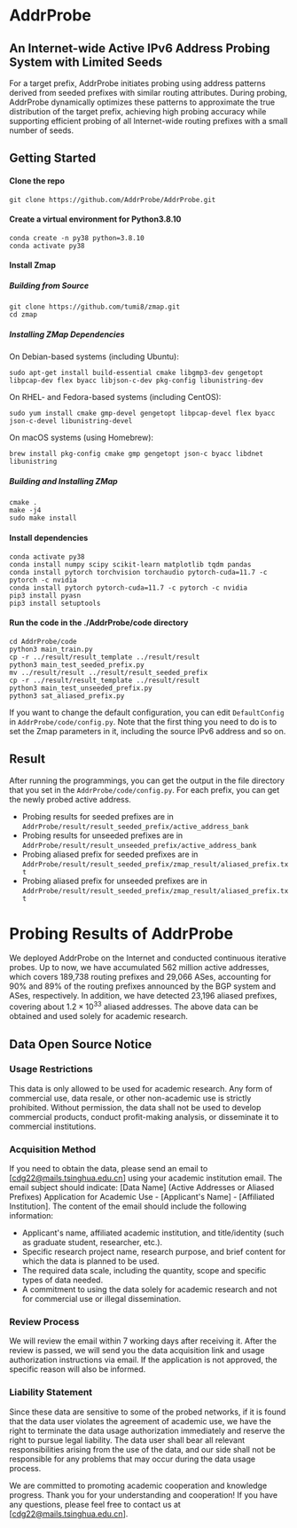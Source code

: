 # AddrProbe
## An Internet-wide Active IPv6 Address Probing System with Limited Seeds
For a target prefix, AddrProbe initiates probing using address patterns derived from seeded prefixes with similar routing attributes. During probing, AddrProbe dynamically optimizes these patterns to approximate the true distribution of the target prefix, achieving high probing accuracy while supporting efficient probing of all Internet-wide routing prefixes with a small number of seeds.

## Getting Started

#### Clone the repo

```
git clone https://github.com/AddrProbe/AddrProbe.git
```


#### Create a virtual environment for Python3.8.10

```
conda create -n py38 python=3.8.10
conda activate py38
```

#### Install Zmap
#####  Building from Source

```
git clone https://github.com/tumi8/zmap.git
cd zmap
```
##### Installing ZMap Dependencies

On Debian-based systems (including Ubuntu):
```
sudo apt-get install build-essential cmake libgmp3-dev gengetopt libpcap-dev flex byacc libjson-c-dev pkg-config libunistring-dev
```

On RHEL- and Fedora-based systems (including CentOS):
```
sudo yum install cmake gmp-devel gengetopt libpcap-devel flex byacc json-c-devel libunistring-devel
```

On macOS systems (using Homebrew):
```
brew install pkg-config cmake gmp gengetopt json-c byacc libdnet libunistring
```

##### Building and Installing ZMap

```
cmake .
make -j4
sudo make install
```

#### Install  dependencies
```
conda activate py38
conda install numpy scipy scikit-learn matplotlib tqdm pandas 
conda install pytorch torchvision torchaudio pytorch-cuda=11.7 -c pytorch -c nvidia
conda install pytorch pytorch-cuda=11.7 -c pytorch -c nvidia
pip3 install pyasn
pip3 install setuptools
```

#### Run the code in the ./AddrProbe/code directory

```
cd AddrProbe/code
python3 main_train.py
cp -r ../result/result_template ../result/result
python3 main_test_seeded_prefix.py
mv ../result/result ../result/result_seeded_prefix
cp -r ../result/result_template ../result/result
python3 main_test_unseeded_prefix.py
python3 sat_aliased_prefix.py
```

If you want to change the default configuration, you can edit `DefaultConfig` in `AddrProbe/code/config.py`. Note that the first thing you need to do is to set the Zmap parameters in it, including the source IPv6 address and so on.


## Result
After running the programmings, you can get the output in the file directory that you set in the `AddrProbe/code/config.py`. For each prefix, you can get the newly probed active address.
* Probing results for seeded prefixes are in `AddrProbe/result/result_seeded_prefix/active_address_bank`
* Probing results for unseeded prefixes are in `AddrProbe/result/result_unseeded_prefix/active_address_bank`
* Probing aliased prefix for seeded prefixes are in `AddrProbe/result/result_seeded_prefix/zmap_result/aliased_prefix.txt`
* Probing aliased prefix for unseeded prefixes are in `AddrProbe/result/result_seeded_prefix/zmap_result/aliased_prefix.txt`


# Probing Results of AddrProbe 
We deployed AddrProbe on the Internet and conducted continuous iterative probes. Up to now, we have accumulated 562 million active addresses, which covers 189,738 routing prefixes and 29,066 ASes, accounting for 90% and 89% of the routing prefixes announced by the BGP system and ASes, respectively. In addition, we have detected 23,196 aliased prefixes, covering about $\text{1.2}\times\text{10}^{\text{33}}$ aliased addresses. The above data can be obtained and used solely for academic research.

## Data Open Source Notice

### Usage Restrictions
This data is only allowed to be used for academic research. Any form of commercial use, data resale, or other non-academic use is strictly prohibited. Without permission, the data shall not be used to develop commercial products, conduct profit-making analysis, or disseminate it to commercial institutions.

### Acquisition Method
If you need to obtain the data, please send an email to [cdg22@mails.tsinghua.edu.cn] using your academic institution email. The email subject should indicate: [Data Name] (Active Addresses or Aliased Prefixes) Application for Academic Use - [Applicant's Name] - [Affiliated Institution]. The content of the email should include the following information:
* Applicant's name, affiliated academic institution, and title/identity (such as graduate student, researcher, etc.).
* Specific research project name, research purpose, and brief content for which the data is planned to be used.
* The required data scale, including the quantity, scope and specific types of data needed.
* A commitment to using the data solely for academic research and not for commercial use or illegal dissemination.
  
### Review Process
We will review the email within 7 working days after receiving it. After the review is passed, we will send you the data acquisition link and usage authorization instructions via email. If the application is not approved, the specific reason will also be informed.

### Liability Statement
Since these data are sensitive to some of the probed networks, if it is found that the data user violates the agreement of academic use, we have the right to terminate the data usage authorization immediately and reserve the right to pursue legal liability. The data user shall bear all relevant responsibilities arising from the use of the data, and our side shall not be responsible for any problems that may occur during the data usage process.


We are committed to promoting academic cooperation and knowledge progress. Thank you for your understanding and cooperation! If you have any questions, please feel free to contact us at [cdg22@mails.tsinghua.edu.cn].
